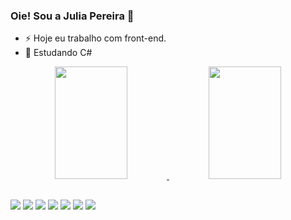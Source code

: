 ### Oie! Sou a Julia Pereira 👋

- ⚡ Hoje eu trabalho com front-end.
- 🔭 Estudando C#

<div align="center">
  <a href="https://github.com/jusope">
  <img width="48%" img height="180em" src="https://github-readme-stats.vercel.app/api?username=jusope&show_icons=true&theme=dracula&include_all_commits=true&count_private=true"/>
  <img width="48%" img height="180em" src="https://github-readme-stats.vercel.app/api/top-langs/?username=jusope&layout=compact&langs_count=7&theme=dark"/>
</div>



##
  
<div>
  <a href="https://www.linkedin.com/in/jusope/" target="_blank"><img src="https://img.shields.io/badge/-LinkedIn-%230077B5?style=for-the-badge&logo=linkedin&logoColor=white" target="_blank"></a>
    <a href="https://www.instagram.com/jusopee/" target="_blank"><img src="https://img.shields.io/badge/-Instagram-%23E4405F?style=for-the-badge&logo=instagram&logoColor=white" target="_blank"></a>
    <a href="https://www.tiktok.com/@jusope?_t=8WmBpjE60Vq&_r=1" target="_blank"><img src="https://img.shields.io/badge/TikTok-000000?style=for-the-badge&logo=tiktok&logoColor=white" target="_blank"></a>
  <a href="https://wa.me/5511988309892" target="_blank"><img src="https://img.shields.io/badge/WhatsApp-25D366?style=for-the-badge&logo=whatsapp&logoColor=white" target="_blank"></a>
    <a href = "mailto:jusope@uol.com.br"><img src="https://img.shields.io/badge/-Gmail-%23333?style=for-the-badge&logo=gmail&logoColor=white" target="_blank"></a>
    <a href="https://br.pinterest.com/jusope/"><img src="https://img.shields.io/badge/Pinterest-%23E60023.svg?&style=for-the-badge&logo=Pinterest&logoColor=white" target="_blank"></a>
<a href="https://www.youtube.com/channel/UC7rEnp6hTBTttoYiQdB_PKA" target="_blank"><img src="https://img.shields.io/badge/YouTube-FF0000?style=for-the-badge&logo=youtube&logoColor=white" target="_blank"></a>


</div>
